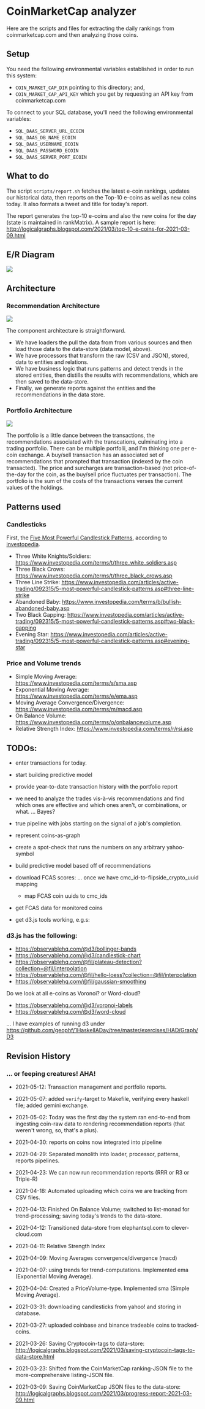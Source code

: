 # CoinMarketCap analyzer

Here are the scripts and files for extracting the daily rankings from
coinmarketcap.com and then analyzing those coins.

## Setup

You need the following environmental variables established in order to run
this system:

* `COIN_MARKET_CAP_DIR` pointing to this directory; and,
* `COIN_MARKET_CAP_API_KEY` which you get by requesting an API key from 
coinmarketcap.com

To connect to your SQL database, you'll need the following environmental 
variables:

* `SQL_DAAS_SERVER_URL_ECOIN`
* `SQL_DAAS_DB_NAME_ECOIN`
* `SQL_DAAS_USERNAME_ECOIN`
* `SQL_DAAS_PASSWORD_ECOIN`
* `SQL_DAAS_SERVER_PORT_ECOIN`

## What to do

The script `scripts/report.sh` fetches the latest e-coin rankings, updates
our historical data, then reports on the Top-10 e-coins as well as new coins
today. It also formats a tweet and title for today's report.

The report generates the top-10 e-coins and also the new coins for the day
(state is maintained in rankMatrix). A sample report is here:
http://logicalgraphs.blogspot.com/2021/03/top-10-e-coins-for-2021-03-09.html

## E/R Diagram

<img src="src/CryptoCoin/CoinMarketCap/ETL/imgs/e-coin-erd.png"/>

## Architecture
### Recommendation Architecture

<img src="src/CryptoCoin/CoinMarketCap/design/ecoins.png"/>

The component architecture is straightforward. 

* We have loaders the pull the data from from various sources and then load 
those data to the data-store (data model, above). 
* We have processors that transform the raw (CSV and JSON), stored, data to 
entities and relations.
* We have business logic that runs patterns and detect trends in the stored
entities, then distills the results with recommendations, which are then saved
to the data-store.
* Finally, we generate reports against the entities and the recommendations
in the data store.

### Portfolio Architecture

<img src="/src/CryptoCoin/CoinMarketCap/design/portfolio.png"/>

The portfolio is a little dance between the transactions, the recommendations
associated with the transcations, culminating into a trading portfolio. There
can be multiple portfolii, and I'm thinking one per e-coin exchange. A buy/sell
transaction has an associated set of recommendations that prompted that 
transaction (indexed by the coin transacted). The price and surcharges are
transaction-based (not price-of-the-day for the coin, as the buy/sell price
fluctuates per transaction). The portfolio is the sum of the costs of the 
transactions verses the current values of the holdings.

## Patterns used

### Candlesticks

First, the [Five Most Powerful Candlestick Patterns](https://www.investopedia.com/articles/active-trading/092315/5-most-powerful-candlestick-patterns.asp), according to [investopedia](https://www.investopedia.com/).

* Three White Knights/Soldiers: https://www.investopedia.com/terms/t/three_white_soldiers.asp
* Three Black Crows: https://www.investopedia.com/terms/t/three_black_crows.asp
* Three Line Strike: https://www.investopedia.com/articles/active-trading/092315/5-most-powerful-candlestick-patterns.asp#three-line-strike
* Abandoned Baby: https://www.investopedia.com/terms/b/bullish-abandoned-baby.asp
* Two Black Gapping: https://www.investopedia.com/articles/active-trading/092315/5-most-powerful-candlestick-patterns.asp#two-black-gapping
* Evening Star: https://www.investopedia.com/articles/active-trading/092315/5-most-powerful-candlestick-patterns.asp#evening-star

### Price and Volume trends

* Simple Moving Average: https://www.investopedia.com/terms/s/sma.asp
* Exponential Moving Average: https://www.investopedia.com/terms/e/ema.asp
* Moving Average Convergence/Divergence: https://www.investopedia.com/terms/m/macd.asp
* On Balance Volume: https://www.investopedia.com/terms/o/onbalancevolume.asp
* Relative Strength Index: https://www.investopedia.com/terms/r/rsi.asp 

## TODOs:

* enter transactions for today.

* start building predictive model

* provide year-to-date transaction history with the portfolio report

* we need to analyze the trades vis-à-vis recommendations and find which ones
are effective and which ones aren't, or combinations, or what. ... Bayes?

* true pipeline with jobs starting on the signal of a job's completion.

* represent coins-as-graph

* create a spot-check that runs the numbers on any arbitrary yahoo-symbol

* build predictive model based off of recommendations
* download FCAS scores: ... once we have cmc_id-to-flipside_crypto_uuid mapping
  * map FCAS coin uuids to cmc_ids

* get FCAS data for monitored coins

* get d3.js tools working, e.g.s:

### d3.js has the following:

* https://observablehq.com/@d3/bollinger-bands
* https://observablehq.com/@d3/candlestick-chart
* https://observablehq.com/@fil/plateau-detection?collection=@fil/interpolation
* https://observablehq.com/@fil/hello-loess?collection=@fil/interpolation
* https://observablehq.com/@fil/gaussian-smoothing

Do we look at all e-coins as Voronoi? or Word-cloud?

* https://observablehq.com/@d3/voronoi-labels
* https://observablehq.com/@d3/word-cloud

... I have examples of running d3 under 
https://github.com/geophf/1HaskellADay/tree/master/exercises/HAD/Graph/D3

## Revision History
### ... or feeping creatures! AHA!

* 2021-05-12: Transaction management and portfolio reports.
* 2021-05-07: added `verify`-target to Makefile, verifying every haskell file;
  added gemini exchange.
* 2021-05-02: Today was the first day the system ran end-to-end from ingesting
  coin-raw data to rendering recommendation reports (that weren't wrong, so,
  that's a plus).
* 2021-04-30: reports on coins now integrated into pipeline
* 2021-04-29: Separated monolith into loader, processor, patterns, reports
  pipelines.
* 2021-04-23: We can now run recommendation reports (RRR or R3 or Triple-R)
* 2021-04-18: Automated uploading which coins we are tracking from CSV files.
* 2021-04-13: Finished On Balance Volume; switched to list-monad for
trend-processing; saving today's trends to the data-store.

* 2021-04-12: Transitioned data-store from elephantsql.com to clever-cloud.com
* 2021-04-11: Relative Strength Index
* 2021-04-09: Moving Averages convergence/divergence (macd)
* 2021-04-07: using trends for trend-computations. Implemented ema (Exponential
Moving Average).

* 2021-04-04: Created a PriceVolume-type. Implemented sma (Simple Moving 
Average).

* 2021-03-31: downloading candlesticks from yahoo! and storing in database.

* 2021-03-27: uploaded coinbase and binance tradeable coins to tracked-coins.

* 2021-03-26: Saving Cryptocoin-tags to data-store:
http://logicalgraphs.blogspot.com/2021/03/saving-cryptocoin-tags-to-data-store.html

* 2021-03-23: Shifted from the CoinMarketCap ranking-JSON file to the
more-comprehensive listing-JSON file.

* 2021-03-09: Saving CoinMarketCap JSON files to the data-store:
http://logicalgraphs.blogspot.com/2021/03/progress-report-2021-03-09.html
